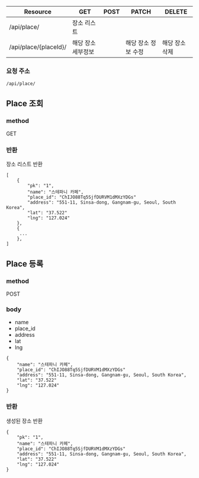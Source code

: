 Resource | GET | POST | PATCH | DELETE | 
--- | --- | --- | --- | --- |
/api/place/ | 장소 리스트 | |  |  |
/api/place/{placeId}/ | 해당 장소 세부정보 |  | 해당 장소 정보 수정 | 해당 장소 삭제 |

### 요청 주소
`/api/place/`


## Place 조회

### method
GET

### 반환
장소 리스트 반환

```
[
    {
        "pk": "1",
        "name": "스테파니 카페",
        "place_id": "ChIJO88Tq5SjfDURVM1dMXzYDGs"
        "address": "551-11, Sinsa-dong, Gangnam-gu, Seoul, South Korea",
        "lat": "37.522"
        "lng": "127.024"
    },
    {
     ...
    },
]
```

## Place 등록

### method
POST

### body
- name
- place_id
- address
- lat
- lng

```
{
    "name": "스테파니 카페",
    "place_id": "ChIJO88Tq5SjfDURVM1dMXzYDGs"
    "address": "551-11, Sinsa-dong, Gangnam-gu, Seoul, South Korea",
    "lat": "37.522"
    "lng": "127.024"
}
```

### 반환
생성된 장소 반환

```
{
    "pk": "1",
    "name": "스테파니 카페",
    "place_id": "ChIJO88Tq5SjfDURVM1dMXzYDGs"
    "address": "551-11, Sinsa-dong, Gangnam-gu, Seoul, South Korea",
    "lat": "37.522"
    "lng": "127.024"
}
```